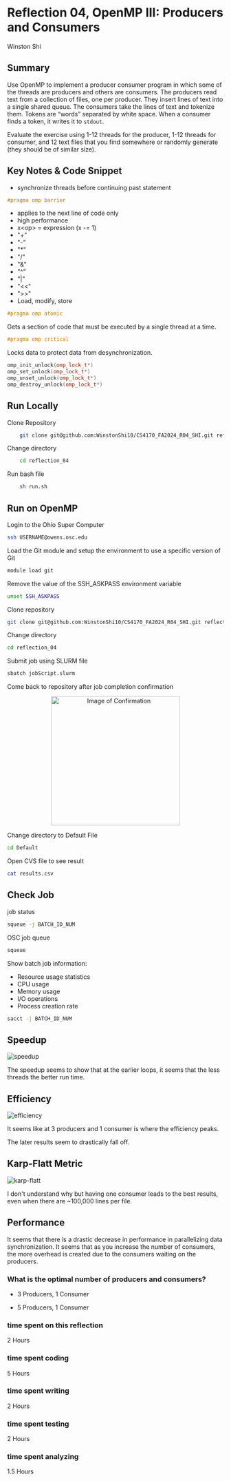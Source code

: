 # Reflection 04, OpenMP III: Producers and Consumers

Winston Shi

## Summary

Use OpenMP to implement a producer consumer program in which some of the threads are producers and others are consumers. The producers read text from a collection of files, one per producer. They insert lines of text into a single shared queue. The consumers take the lines of text and tokenize them. Tokens are “words” separated by white space. When a consumer finds a token, it writes it to `stdout`.

Evaluate the exercise using 1-12 threads for the producer, 1-12 threads for consumer, and 12 text files that you find somewhere or randomly generate (they should be of similar size).

## Key Notes & Code Snippet

 * synchronize threads before continuing past statement

```cpp    
#pragma omp barrier
```

 * applies to the next line of code only
 * high performance
 * x\<op> = expression (x -= 1)
 * "+" 
 * "-"
 * "*" 
 * "/" 
 * "&" 
 * "^" 
 * "|"
 * "<<"
 * ">>"
 * Load, modify, store

```cpp
#pragma omp atomic
```

 Gets a section of code that must be executed by a single thread at a time.

```cpp
#pragma omp critical
```

Locks data to protect data from desynchronization.

```cpp
omp_init_unlock(omp_lock_t*)
omp_set_unlock(omp_lock_t*)
omp_unset_unlock(omp_lock_t*)
omp_destroy_unlock(omp_lock_t*)
```


## Run Locally

Clone Repository

```bash
    git clone git@github.com:WinstonShi10/CS4170_FA2024_R04_SHI.git reflection_04
```

Change directory

```bash
    cd reflection_04
```

Run bash file

```bash
    sh run.sh
```

## Run on OpenMP

Login to the Ohio Super Computer

```bash
ssh USERNAME@owens.osc.edu
```

Load the Git module and setup the environment to use a specific version of Git

```bash
module load git
```

Remove the value of the SSH_ASKPASS environment variable

```bash
unset SSH_ASKPASS
```

Clone repository

```bash
git clone git@github.com:WinstonShi10/CS4170_FA2024_R04_SHI.git reflection_04
```

Change directory

```bash
cd reflection_04
```

Submit job using SLURM file

```bash
sbatch jobScript.slurm
```

Come back to repository after job completion confirmation

<div align="center">
    <img src="Results/confirmation.jpeg" alt="Image of Confirmation" width="300">
<div align="left">

Change directory to Default File

```bash
cd Default
```

Open CVS file to see result

```bash
cat results.csv
```

## Check Job

job status

```bash
squeue -j BATCH_ID_NUM
```

OSC job queue

```bash
squeue
```

Show batch job information:
 * Resource usage statistics
 * CPU usage
 * Memory usage
 * I/O operations
 * Process creation rate

```bash
sacct -j BATCH_ID_NUM
```

## Speedup

<img src="Results/speedup.jpeg" alt="speedup">

The speedup seems to show that at the earlier loops, it seems that the less threads the better run time.

## Efficiency

<img src="Results/efficiency.jpeg" alt="efficiency">

It seems like at 3 producers and 1 consumer is where the efficiency peaks.

The later results seem to drastically fall off.

## Karp-Flatt Metric

<img src="Results/karp-flatt.jpeg" alt="karp-flatt">

I don't understand why but having one consumer leads to the best results, even when there are ~100,000 lines per file.

## Performance

It seems that there is a drastic decrease in performance in parallelizing data synchronization. It seems that as you increase the number of consumers, the more overhead is created due to the consumers waiting on the producers.

### What is the optimal number of producers and consumers?

 * 3 Producers, 1 Consumer

 * 5 Producers, 1 Consumer

### time spent on this reflection

2 Hours

### time spent coding

5 Hours

### time spent writing

2 Hours

### time spent testing

2 Hours

### time spent analyzing

1.5 Hours